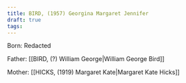 ```yaml
---
title: BIRD, (1957) Georgina Margaret Jennifer
draft: true
tags:
---
```

Born: Redacted

Father: [[BIRD, (?) William George|William George Bird]]

Mother: [[HICKS, (1919) Margaret Kate|Margaret Kate Hicks]]
